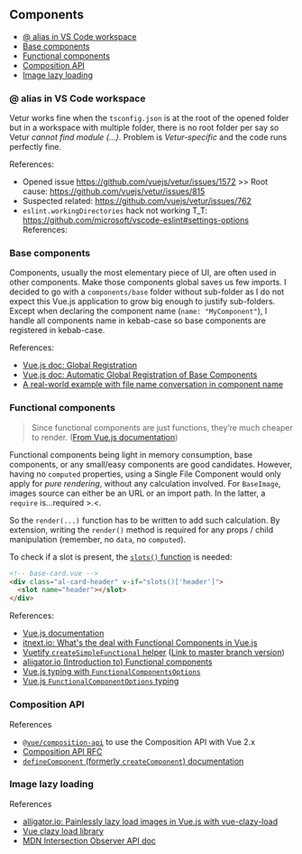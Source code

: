 ## Components <!-- omit in toc -->

- [@ alias in VS Code workspace](#alias-in-vs-code-workspace)
- [Base components](#base-components)
- [Functional components](#functional-components)
- [Composition API](#composition-api)
- [Image lazy loading](#image-lazy-loading)

### @ alias in VS Code workspace

Vetur works fine when the `tsconfig.json` is at the root of the opened folder but in a workspace with multiple folder, there is no root folder per say so Vetur _cannot find module (...)_. Problem is _Vetur-specific_ and the code runs perfectly fine.

References:

- Opened issue https://github.com/vuejs/vetur/issues/1572 >> Root cause: https://github.com/vuejs/vetur/issues/815
- Suspected related: https://github.com/vuejs/vetur/issues/762
- `eslint.workingDirectories` hack not working T_T: https://github.com/microsoft/vscode-eslint#settings-options
  References:

### Base components

Components, usually the most elementary piece of UI, are often used in other components. Make those components global saves us few imports. I decided to go with a `components/base` folder without sub-folder as I do not expect this Vue.js application to grow big enough to justify sub-folders. Except when declaring the component name (`name: "MyComponent"`), I handle all components name in kebab-case so base components are registered in kebab-case.

References:

- [Vue.js doc: Global Registration](https://vuejs.org/v2/guide/components-registration.html#Global-Registration)
- [Vue.js doc: Automatic Global Registration of Base Components](https://vuejs.org/v2/guide/components-registration.html#Automatic-Global-Registration-of-Base-Components)
- [A real-world example with file name conversation in component name](https://github.com/chrisvfritz/vue-enterprise-boilerplate/blob/master/src/components/_globals.js)

### Functional components

> Since functional components are just functions, they’re much cheaper to render. ([From Vue.js documentation](https://vuejs.org/v2/guide/render-function.html#Functional-Components))

Functional components being light in memory consumption, base components, or any small/easy components are good candidates. However, having no `computed` properties, using a Single File Component would only apply for _pure rendering_, without any calculation involved. For `BaseImage`, images source can either be an URL or an import path. In the latter, a `require` is...required >.<.

So the `render(...)` function has to be written to add such calculation. By extension, writing the `render()` method is required for any props / child manipulation (remember, no `data`, no `computed`).

To check if a slot is present, the [`slots()` function](https://vuejs.org/v2/guide/render-function.html#slots-vs-children) is needed:

```html
<!-- base-card.vue -->
<div class="al-card-header" v-if="slots()['header']">
  <slot name="header"></slot>
</div>
```

References:

- [Vue.js documentation](https://vuejs.org/v2/guide/render-function.html#Functional-Components)
- [itnext.io: What's the deal with Functional Components in Vue.js](https://itnext.io/whats-the-deal-with-functional-components-in-vue-js-513a31eb72b0)
- [Vuetify `createSimpleFunctional` helper](https://github.com/vuetifyjs/vuetify/blob/079904031b93b17e7c6bcd2a14405bc2bf4e91a4/packages/vuetify/src/util/helpers.ts) ([Link to master branch version](https://github.com/vuetifyjs/vuetify/blob/master/packages/vuetify/src/util/helpers.ts))
- [aliigator.io (Introduction to) Functional components](https://alligator.io/vuejs/functional-components/)
- [Vue.js typing with `FunctionalComponentsOptions`](https://github.com/vuejs/vue/blob/ab50e8e1da2f4f944af683252481728485fedf16/types/vue.d.ts#L89)
- [Vue.js `FunctionalComponentOptions` typing](https://github.com/vuejs/vue/blob/ab50e8e1da2f4f944af683252481728485fedf16/types/options.d.ts#L124)

### Composition API

References

- [`@vue/composition-api`](https://github.com/vuejs/composition-api) to use the Composition API with Vue 2.x
- [Composition API RFC](https://vue-composition-api-rfc.netlify.com/)
- [`defineComponent` (formerly `createComponent`) documentation](https://vue-composition-api-rfc.netlify.com/api.html#setup)

### Image lazy loading

References

- [alligator.io: Painlessly lazy load images in Vue.js with vue-clazy-load](https://alligator.io/vuejs/vue-lazy-load-images/)
- [Vue clazy load library](https://github.com/matheusgrieger/vue-clazy-load/blob/master/src/clazy-load.js)
- [MDN Intersection Observer API doc](https://developer.mozilla.org/en-US/docs/Web/API/Intersection_Observer_API)